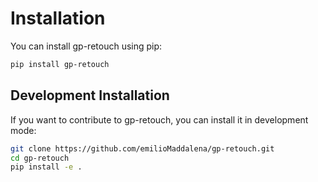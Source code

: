 # Installation

You can install gp-retouch using pip:

```bash
pip install gp-retouch
```

## Development Installation

If you want to contribute to gp-retouch, you can install it in development mode:

```bash
git clone https://github.com/emilioMaddalena/gp-retouch.git
cd gp-retouch
pip install -e .
```

